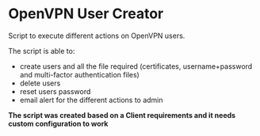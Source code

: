 # OpenVPN User Creator
Script to execute different actions on OpenVPN users.

The script is able to:
- create users and all the file required (certificates, username+password and multi-factor authentication files)
- delete users
- reset users password
- email alert for the different actions to admin

__The script was created based on a Client requirements and it needs custom configuration to work__
